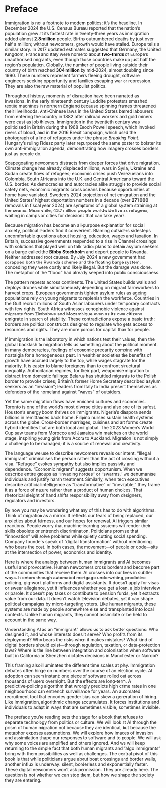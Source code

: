 # Preface

Immigration is not a footnote to modern politics; it’s the headline. In December 2024 the U.S. Census Bureau reported that the nation’s population grew at its fastest rate in twenty‑three years as immigration added almost **2.8 million** people. Births outnumbered deaths by just over half a million; without newcomers, growth would have stalled. Europe tells a similar story. In 2017 updated estimates suggested that Germany, the United Kingdom, France and Italy were home to about **two‑thirds** of Europe’s unauthorised migrants, even though those countries make up just half the region’s population. Globally, the number of people living outside their country of birth reached **304 million** by mid‑2024, almost doubling since 1990. These numbers represent farmers fleeing drought, software engineers seeking opportunity and families escaping war or repression. They are also the raw material of populist politics.

Throughout history, moments of disruption have been narrated as invasions. In the early nineteenth century Luddite protesters smashed textile machines in northern England because spinning frames threatened their livelihoods. Anti‑Chinese laws in the United States barred labourers from entering the country in 1882 after railroad workers and gold miners were cast as job thieves. Immigration in the twentieth century was politicised in Britain during the 1968 Enoch Powell speech, which invoked rivers of blood, and in the 2016 Brexit campaign, which used the photograph of a line of refugees under the phrase *Breaking Point*. Hungary’s ruling Fidesz party later repurposed the same poster to bolster its own anti‑immigration agenda, demonstrating how imagery crosses borders just as people do.

Scapegoating newcomers distracts from deeper forces that drive migration. Climate change has already displaced millions; wars in Syria, Ukraine and Sudan create flows of refugees; economic crises push Venezuelans into Colombia, South Africans into the U.K. and Central Americans toward the U.S. border. As democracies and autocracies alike struggle to provide social safety nets, economic migrants cross oceans because opportunities at home have vanished. Sweden’s 2024 projection of net emigration and the United States’ highest deportation numbers in a decade (over **271 000** removals in fiscal year 2024) are symptoms of a global system straining at the seams. Meanwhile, 43.7 million people worldwide live as refugees, waiting in camps or cities for decisions that can take years.

Because migration has become an all‑purpose explanation for social anxiety, political leaders find it convenient. Blaming outsiders sidesteps uncomfortable questions about housing, education, wages and taxation. In Britain, successive governments responded to a rise in Channel crossings with solutions that played well on talk radio: plans to detain asylum seekers on a barge called the **Bibby Stockholm** and deport people to Rwanda. Neither addressed root causes. By July 2024 a new government had scrapped both the Rwanda scheme and the floating barge system, conceding they were costly and likely illegal. But the damage was done. The metaphor of the “flood” had already seeped into public consciousness.

The pattern repeats across continents. The United States builds walls and deploys drones while simultaneously depending on migrant farmworkers to harvest crops. European governments tighten asylum rules as ageing populations rely on young migrants to replenish the workforce. Countries in the Gulf recruit millions of South Asian labourers under temporary contracts with few rights. South Africa witnesses xenophobic violence against migrants from Zimbabwe and Mozambique even as its own citizens emigrate in search of stability. These contradictions expose a basic truth: borders are political constructs designed to regulate who gets access to resources and rights. They are more porous for capital than for people.

If immigration is the laboratory in which nations test their values, then the global backlash to migration tells us something about the political moment. In many democracies, feelings of economic precarity combine with nostalgia for a homogeneous past. In wealthier societies the benefits of growth have accrued largely to the top, while wages stagnate for the majority. It is easier to blame foreigners than to confront structural inequality. Authoritarian regimes, for their part, weaponise migration to distract from domestic failings: Belarus has shuttled migrants to the Polish border to provoke crises; Britain’s former Home Secretary described asylum seekers as an “invasion”; leaders from Italy to India present themselves as defenders of the homeland against “waves” of outsiders.

Yet the same migration flows have enriched cultures and economies. Toronto is one of the world’s most diverse cities and also one of its safest. Houston’s energy boom thrives on immigrants. Nigeria’s diaspora sends billions in remittances back home. Filipino nurses sustain health systems across the globe. Cross‑border marriages, cuisines and art forms create hybrid identities that are both local and global. The 2023 Women’s World Cup saw teams from Morocco and Jamaica win matches on the world stage, inspiring young girls from Accra to Auckland. Migration is not simply a challenge to be managed; it is a source of renewal and creativity.

The language we use to describe newcomers reveals our intent. “Illegal immigrant” criminalises the person rather than the act of crossing without a visa. “Refugee” evokes sympathy but also implies passivity and dependence. “Economic migrant” suggests opportunism. When we describe entire groups as “invading hordes” or “swarms,” we dehumanise individuals and justify harsh treatment. Similarly, when tech executives describe artificial intelligence as “transformative” or “inevitable,” they frame it as a force of nature rather than a product of human choices. That rhetorical sleight of hand shifts responsibility away from designers, regulators and investors.

By now you may be wondering what any of this has to do with algorithms. Think of migration as a mirror. It reflects our fears of being replaced, our anxieties about fairness, and our hopes for renewal. AI triggers similar reactions. People worry that machine‑learning systems will render their skills obsolete or entrench discrimination. Politicians promise that “innovation” will solve problems while quietly cutting social spending. Company founders speak of “digital transformation” without mentioning who bears the cost. In both cases, the movement—of people or code—sits at the intersection of power, economics and identity.

Here is where the analogy between human immigrants and AI becomes useful and provocative. Human newcomers cross borders and become part of the communities that receive them. AI crosses into our lives in subtler ways. It enters through automated mortgage underwriting, predictive policing, gig‑work platforms and digital assistants. It doesn’t apply for visas or swear allegiance, yet it influences whether you get a loan, a job interview or parole. It doesn’t pay taxes or contribute to pension funds, yet it extracts value from our data. It doesn’t watch television debates, yet it can shape political campaigns by micro‑targeting voters. Like human migrants, these systems are made by people somewhere else and transplanted into local contexts. Unlike human migrants, they cannot assimilate or be held to account in the same way.

Understanding AI as an “immigrant” allows us to ask better questions: Who designed it, and whose interests does it serve? Who profits from its deployment? Who bears the risks when it makes mistakes? What kind of digital borders should exist—through regulation, taxation, or data‑protection laws? Where is the line between integration and colonisation when software built in California or Shenzhen dictates decisions in Manchester or Nairobi?

This framing also illuminates the different time scales at play. Immigration debates often hinge on numbers over the course of an election cycle. AI adoption can seem instant: one piece of software rolled out across thousands of users overnight. But the effects are long‑term. A predictive‑policing algorithm that wrongly predicts high crime rates in one neighbourhood can entrench surveillance for years. An automated recruitment tool that encodes gender bias can skew a generation of hiring. Like immigration, algorithmic change accumulates. It forces institutions and individuals to adapt in ways that are sometimes visible, sometimes invisible.

The preface you’re reading sets the stage for a book that refuses to separate technology from politics or culture. We will look at AI through the prism of human migration not because they are identical, but because the metaphor exposes assumptions. We will explore how images of invasion and assimilation shape our responses to software and to people. We will ask why some voices are amplified and others ignored. And we will keep returning to the simple fact that both human migrants and “algo immigrants” bring with them possibilities as well as challenges. The central pivot of this book is that while politicians argue about boat crossings and border walls, another influx is underway: silent, borderless and exponentially faster. These digital newcomers won’t ask permission. They are already here. The question is not whether we can stop them, but how we shape the society they are entering.